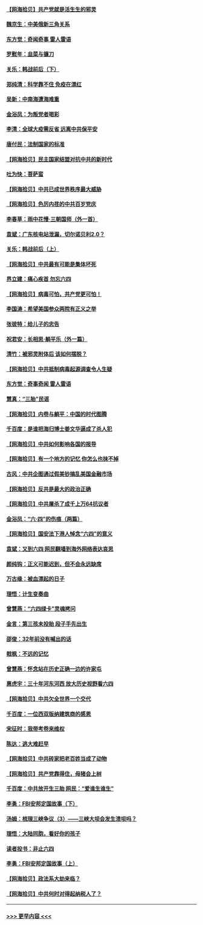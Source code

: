 #### [【网海拾贝】共产党就是活生生的邪灵](../pages/nsc993/n13036627.md?t=06222352) 
#### [魏京生：中美俄新三角关系](../pages/nsc993/n13035986.md?t=06222352) 
#### [东方觉：奇闻奇事 雷人雷语](../pages/nsc993/n13035878.md?t=06222352) 
#### [罗慰年：韭菜与镰刀](../pages/nsc993/n13034374.md?t=06222352) 
#### [关乐：韩战前后（下）](../pages/nsc993/n13034113.md?t=06222352) 
#### [郑纯清：科学靠不住 免疫在漂红](../pages/nsc993/n13034093.md?t=06222352) 
#### [吴新：中南海遭海难重](../pages/nsc993/n13034084.md?t=06222352) 
#### [金浴凤：为叛党者喝彩](../pages/nsc993/n13034058.md?t=06222352) 
#### [李清：全球大疫需反省 远离中共保平安](../pages/nsc993/n13033784.md?t=06222352) 
#### [唐付民：法制国家的标准](../pages/nsc993/n13032944.md?t=06222352) 
#### [【网海拾贝】民主国家结盟对抗中共的新时代](../pages/nsc993/n13031717.md?t=06222352) 
#### [吐为快：菩萨蛮](../pages/nsc993/n13030033.md?t=06222352) 
#### [【网海拾贝】中共已成世界秩序最大威胁](../pages/nsc993/n13028138.md?t=06222352) 
#### [【网海拾贝】色厉内荏的中共百岁党庆](../pages/nsc993/n13025582.md?t=06222352) 
#### [李春草：雨中花慢‧三朝国师（外一首）](../pages/nsc993/n13025567.md?t=06222352) 
#### [袁斌：广东核电站泄漏，切尔诺贝利2.0？](../pages/nsc993/n13025475.md?t=06222352) 
#### [关乐：韩战前后（上）](../pages/nsc993/n13025387.md?t=06222352) 
#### [【网海拾贝】中共最有可能是集体坏死](../pages/nsc993/n13023101.md?t=06222352) 
#### [界立建：痛心疾首 勿忘六四](../pages/nsc993/n13022339.md?t=06222352) 
#### [【网海拾贝】病毒可怕，共产党更可怕！](../pages/nsc993/n13020728.md?t=06222352) 
#### [李国涛：希望美国参众两院有正义之举](../pages/nsc993/n13020674.md?t=06222352) 
#### [张彼特：给儿子的忠告](../pages/nsc993/n13018934.md?t=06222352) 
#### [祝君安：长相思‧躺平乐（外一篇）](../pages/nsc993/n13018923.md?t=06222352) 
#### [清竹：被邪灵附体后 该如何摆脱？](../pages/nsc993/n13018877.md?t=06222352) 
#### [【网海拾贝】中共抵制病毒起源调查令人生疑](../pages/nsc993/n13017785.md?t=06222352) 
#### [东方觉：奇事奇闻 雷人雷语](../pages/nsc993/n13017577.md?t=06222352) 
#### [慧真：“三胎”民谣](../pages/nsc993/n13017394.md?t=06222352) 
#### [【网海拾贝】内卷与躺平：中国的时代图腾](../pages/nsc993/n13016128.md?t=06222352) 
#### [千百度：是谁把海归博士姜文华逼成了杀人犯](../pages/nsc993/n13015218.md?t=06222352) 
#### [【网海拾贝】中共如何影响各国的报导](../pages/nsc993/n13012599.md?t=06222352) 
#### [【网海拾贝】有一个地方的记忆 你怎么也抹不掉](../pages/nsc993/n13009802.md?t=06222352) 
#### [古风：中共企图通过假美钞搞乱美国金融市场](../pages/nsc993/n13009626.md?t=06222352) 
#### [【网海拾贝】反共是最大的政治正确](../pages/nsc993/n13007051.md?t=06222352) 
#### [【网海拾贝】中共屠杀了成千上万64抗议者](../pages/nsc993/n13002713.md?t=06222352) 
#### [金浴凤：“六·四”的伤痕（两篇）](../pages/nsc993/n13001719.md?t=06222352) 
#### [【网海拾贝】国安法下港人悼念“六四”的意义](../pages/nsc993/n13001039.md?t=06222352) 
#### [袁斌：又到六四 网民翻墙到海外网络表达哀思](../pages/nsc993/n13000995.md?t=06222352) 
#### [颜纯钩：正义可能迟到，但不会永远缺席](../pages/nsc993/n13000920.md?t=06222352) 
#### [万古缘：被血漂起的日子](../pages/nsc993/n13000914.md?t=06222352) 
#### [理悟：计生变奏曲](../pages/nsc993/n13000414.md?t=06222352) 
#### [曾慧燕：“六四绿卡”灵魂拷问](../pages/nsc993/n13000277.md?t=06222352) 
#### [金言：第三孩未投胎 段子手先出生](../pages/nsc993/n13000215.md?t=06222352) 
#### [邵俊：32年前没有喊出的话](../pages/nsc993/n13000181.md?t=06222352) 
#### [戟枫：不远的记忆](../pages/nsc993/n13000121.md?t=06222352) 
#### [曾慧燕：怀念站在历史正确一边的许家屯](../pages/nsc993/n13000073.md?t=06222352) 
#### [惠虎宇：三十年河东河西 放大历史视野看六四](../pages/nsc993/n13000018.md?t=06222352) 
#### [【网海拾贝】中共欠全世界一个交代](../pages/nsc993/n12998706.md?t=06222352) 
#### [千百度：一位西双版纳建筑商的感恩](../pages/nsc993/n12998487.md?t=06222352) 
#### [宋征时：我带考卷来维权](../pages/nsc993/n12994088.md?t=06222352) 
#### [陈达：逃大难赶早](../pages/nsc993/n12993569.md?t=06222352) 
#### [【网海拾贝】中共砖家把老百姓当成了动物](../pages/nsc993/n12993483.md?t=06222352) 
#### [【网海拾贝】共产党靠得住，母猪会上树](../pages/nsc993/n12990730.md?t=06222352) 
#### [千百度：中共放开生三胎 网民：“爱谁生谁生”](../pages/nsc993/n12990644.md?t=06222352) 
#### [李勇：FBI安邦定国故事（下）](../pages/nsc993/n12987854.md?t=06222352) 
#### [汤姆：梳理三峡争议（3）——三峡大坝会发生溃坝吗？](../pages/nsc993/n12989806.md?t=06222352) 
#### [理悟：大陆同胞，看好你的孩子](../pages/nsc993/n12989778.md?t=06222352) 
#### [读者投书：非止六四](../pages/nsc993/n12989673.md?t=06222352) 
#### [李勇：FBI安邦定国故事（上）](../pages/nsc993/n12987749.md?t=06222352) 
#### [【网海拾贝】政法系大劫来临？](../pages/nsc993/n12987596.md?t=06222352) 
#### [【网海拾贝】中共何时对得起纳税人了？](../pages/nsc993/n12985578.md?t=06222352) 

----
#### [ >>> 更早内容 <<< ](../indexes/nsc993-earlier.md)

